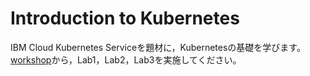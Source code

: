 # Introduction to Kubernetes
IBM Cloud Kubernetes Serviceを題材に，Kubernetesの基礎を学びます。
[workshop]から，Lab1，Lab2，Lab3を実施してください。

[workshop]: ./workshop/README.md
